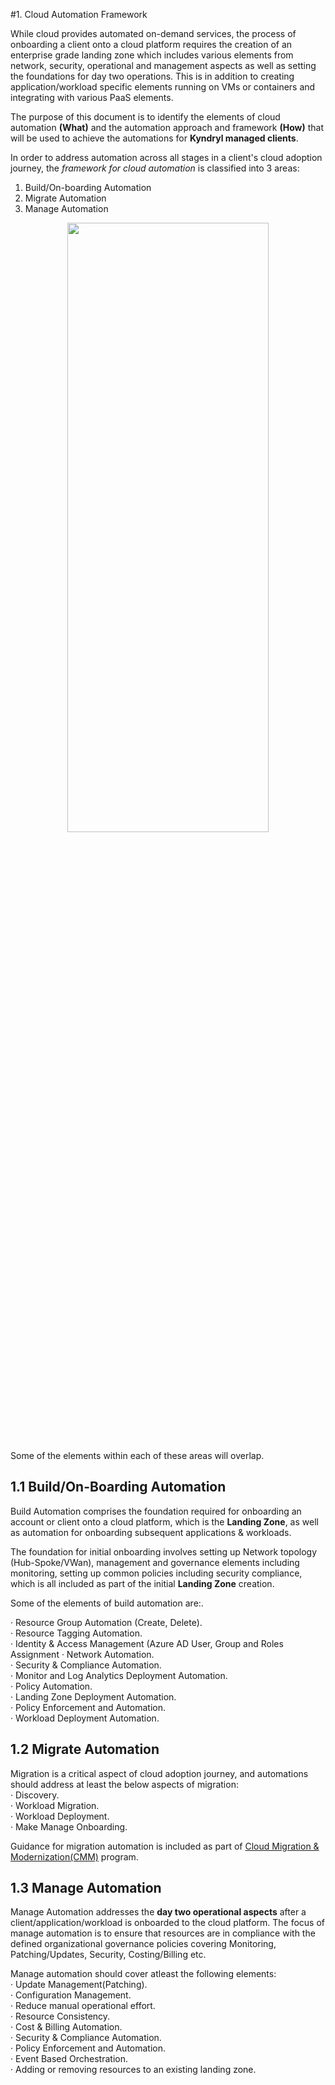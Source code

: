 #1. Cloud Automation Framework

While cloud provides automated on-demand services, the process of onboarding a client onto a cloud platform requires the creation of an enterprise grade landing zone which includes various elements from network, security, operational and management aspects as well as setting the foundations for day two operations. This is in addition to creating application/workload specific elements running on VMs or containers and integrating with various PaaS elements. 

The purpose of this document is to identify the elements of cloud automation **(What)** and the automation approach and framework **(How)** that will be used to achieve the automations for **Kyndryl managed clients**. 

In order to address automation across all stages in a client's cloud adoption journey, the *framework for cloud automation* is classified into 3 areas:
 
1. Build/On-boarding Automation
2. Migrate Automation
3. Manage Automation

<center><img style="height:50%;width:80%" src="../images/automation-classification.png" /></center>

Some of the elements within each of these areas will overlap.

## 1.1  Build/On-Boarding Automation 

Build Automation comprises the foundation required for onboarding an account or client onto a cloud platform, which is the **Landing Zone**, as well as automation for onboarding subsequent applications & workloads. 

The foundation for initial onboarding involves setting up Network topology (Hub-Spoke/VWan), management and governance elements including monitoring, setting up common policies including security compliance, which is all included as part of the initial **Landing Zone** creation.

 
Some of the elements of build automation are:.     
  
·    Resource Group Automation (Create, Delete).   
·    Resource Tagging Automation.   
·    Identity & Access Management (Azure AD User, Group and Roles Assignment
·    Network Automation.   
·    Security & Compliance Automation.    
·    Monitor and Log Analytics Deployment Automation.   
·    Policy Automation.    
·    Landing Zone Deployment Automation.   
·    Policy Enforcement and Automation.   
·    Workload Deployment Automation.   

 
## 1.2  Migrate Automation

Migration is a critical aspect of cloud adoption journey, and automations should address at least the below aspects of migration:    
·    Discovery.   
·    Workload Migration.    
·    Workload Deployment.  
·    Make Manage Onboarding.  


Guidance for migration automation is included as part of [Cloud Migration & Modernization(CMM)](https://pages.github.kyndryl.net/Portal/CMMHomepage/index.html) program.
 

## 1.3  Manage Automation

Manage Automation addresses the **day two operational aspects** after a client/application/workload is onboarded to the cloud platform. The focus of manage automation is to ensure that resources are in compliance with the defined organizational governance policies covering Monitoring, Patching/Updates, Security, Costing/Billing etc.  

Manage automation should cover atleast the following elements:     
·    Update Management(Patching).  
·    Configuration Management.  
·    Reduce manual operational effort.    
·    Resource Consistency.  
·    Cost & Billing Automation.   
·    Security & Compliance Automation.   
·    Policy Enforcement and Automation.   
·    Event Based Orchestration.   
·    Adding or removing resources to an existing landing zone. 